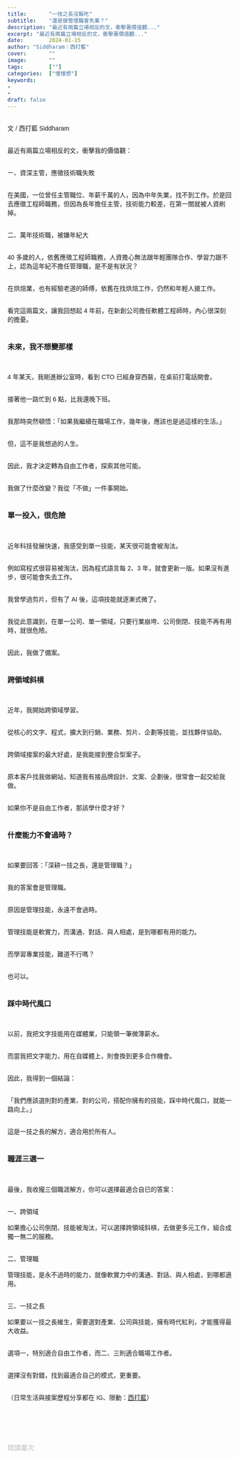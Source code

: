 ```yaml
---
title:       "一技之長沒飯吃"
subtitle:    "還是做管理職會失業？"
description: "最近有兩篇立場相反的文，衝擊著價值觀..."
excerpt: "最近有兩篇立場相反的文，衝擊著價值觀..."
date:        2024-01-15
author: "Siddharam｜西打藍"
cover:       ""
image:       ""
tags:        [""]
categories:  ["慢慢想"]
keywords:
- 
- 
draft: false
---
```


<article style="font-family: 'Noto Sans TC', '微軟正黑體', sans-serif; font-weight: 300;">

<br>文 / 西打藍 Siddharam<br><br>

最近有兩篇立場相反的文，衝擊我的價值觀：<br><br>

ㄧ、資深主管，應徵技術職失敗<br><br>

在美國，一位曾任主管職位、年薪千萬的人，因為中年失業，找不到工作。於是回去應徵工程師職務，但因為長年擔任主管，技術能力較差，在第一關就被人資刷掉。<br><br>

二、萬年技術職，被嫌年紀大<br><br>

40 多歲的人，依舊應徵工程師職務，人資擔心無法跟年輕團隊合作、學習力跟不上，認為這年紀不擔任管理職，是不是有狀況？<br><br>

在烘焙業，也有經驗老道的師傅，依舊在找烘焙工作，仍然和年輕人搶工作。<br><br>

看完這兩篇文，讓我回想起 4 年前，在新創公司擔任軟體工程師時，內心很深刻的擔憂。<br><br>


<h3 class="article-h1-color">未來，我不想變那樣</h3><br>

4 年某天，我剛進辦公室時，看到 CTO 已經身穿西裝，在桌前打電話開會。<br><br>

接著他一路忙到 6 點，比我還晚下班。<br><br>

我那時突然頓悟：「如果我繼續在職場工作，幾年後，應該也是過這樣的生活。」<br><br>

但，這不是我想過的人生。<br><br>

因此，我才決定轉為自由工作者，探索其他可能。<br><br>

我做了什麼改變？我從「不做」一件事開始。<br><br>


<h3 class="article-h1-color">單一投入，很危險</h3><br>

近年科技發展快速，我感受到單一技能，某天很可能會被淘汰。<br><br>

例如寫程式很容易被淘汰，因為程式語言每 2、3 年，就會更新一版。如果沒有進步，很可能會失去工作。<br><br>

我曾學過剪片，但有了 AI 後，這項技能就逐漸式微了。<br><br>

我從此意識到，在單一公司、單一領域，只要行業崩垮、公司倒閉、技能不再有用時，就很危險。<br><br>

因此，我做了備案。<br><br>


<h3 class="article-h1-color">跨領域斜槓</h3><br>

近年，我開始跨領域學習。<br><br>

從核心的文字、程式，擴大到行銷、業務、剪片、企劃等技能，並找夥伴協助。<br><br>

跨領域接案的最大好處，是我能接到整合型案子。<br><br>

原本客戶找我做網站，知道我有接品牌設計、文案、企劃後，很常會一起交給我做。<br><br>

如果你不是自由工作者，那該學什麼才好？<br><br>


<h3 class="article-h1-color">什麼能力不會過時？</h3><br>

如果要回答：「深耕一技之長，還是管理職？」<br><br>

我的答案會是管理職。<br><br>

原因是管理技能，永遠不會過時。<br><br>

管理技能是軟實力，而溝通、對話、與人相處，是到哪都有用的能力。<br><br>

而學習專業技能，難道不行嗎？<br><br>

也可以。<br><br>


<h3 class="article-h1-color">踩中時代風口</h3><br>

以前，我把文字技能用在媒體業，只能領一筆微薄薪水。<br><br>

而當我把文字能力，用在自媒體上，則會換到更多合作機會。<br><br>

因此，我得到一個結論：<br><br>

「我們應該選則對的產業、對的公司，搭配你擁有的技能，踩中時代風口，就能一路向上。」<br><br>

這是一技之長的解方，適合用於所有人。<br><br>


<h3 class="article-h1-color">職涯三選一</h3><br>

最後，我收攏三個職涯解方，你可以選擇最適合自已的答案：<br><br>

一、跨領域<br><br>
如果擔心公司倒閉、技能被淘汰，可以選擇跨領域斜槓，去做更多元工作，組合成獨一無二的服務。<br><br>

二、管理職<br><br>
管理技能，是永不過時的能力，就像軟實力中的溝通、對話、與人相處，到哪都適用。<br><br>

三、一技之長<br><br>
如果要以一技之長維生，需要選對產業、公司與技能，擁有時代紅利，才能獲得最大收益。<br><br>

選項一，特別適合自由工作者，而二、三則適合職場工作者。<br><br>

選擇沒有對錯，找到最適合自己的模式，更重要。<br><br>



<!-- 
<!-- 案例 > 證明案例 > 壞處 > 怎麼改變（列步驟） > 結語總結金句 -->


（日常生活與接案歷程分享都在 IG、限動：<a href="https://www.instagram.com/sidd.blue/" target="_blank">西打藍</a>）<br><br>

<!-- <h3 class="article-h1-color"></h3><br> -->





<br><br><br>

</article>

<div style="color: #bfbfbf; font-size: 15px;" id="busuanzi_container_page_pv">
  閱讀量<span id="busuanzi_value_page_pv"></span>次
</div>

<script src="../../js/post.js"></script>
